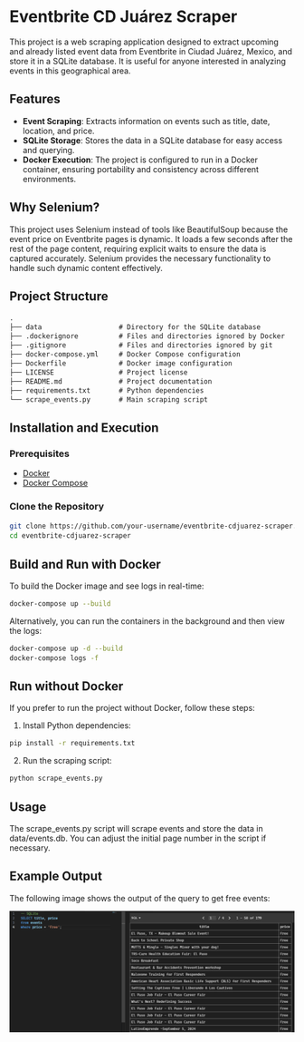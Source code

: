 # Eventbrite CD Juárez Scraper

This project is a web scraping application designed to extract upcoming and already listed event data from Eventbrite in Ciudad Juárez, Mexico, and store it in a SQLite database. It is useful for anyone interested in analyzing events in this geographical area.

## Features

- **Event Scraping**: Extracts information on events such as title, date, location, and price.
- **SQLite Storage**: Stores the data in a SQLite database for easy access and querying.
- **Docker Execution**: The project is configured to run in a Docker container, ensuring portability and consistency across different environments.

## Why Selenium?

This project uses Selenium instead of tools like BeautifulSoup because the event price on Eventbrite pages is dynamic. It loads a few seconds after the rest of the page content, requiring explicit waits to ensure the data is captured accurately. Selenium provides the necessary functionality to handle such dynamic content effectively.

## Project Structure

```plaintext
.
├── data                   # Directory for the SQLite database
├── .dockerignore          # Files and directories ignored by Docker
├── .gitignore             # Files and directories ignored by git
├── docker-compose.yml     # Docker Compose configuration
├── Dockerfile             # Docker image configuration
├── LICENSE                # Project license
├── README.md              # Project documentation
├── requirements.txt       # Python dependencies
└── scrape_events.py       # Main scraping script
```

## Installation and Execution

### Prerequisites

- [Docker](https://www.docker.com/get-started)
- [Docker Compose](https://docs.docker.com/compose/install/)

### Clone the Repository

```bash
git clone https://github.com/your-username/eventbrite-cdjuarez-scraper.git
cd eventbrite-cdjuarez-scraper
```

## Build and Run with Docker
To build the Docker image and see logs in real-time:
```bash
docker-compose up --build
```

Alternatively, you can run the containers in the background and then view the logs:

```bash
docker-compose up -d --build
docker-compose logs -f
```

## Run without Docker
If you prefer to run the project without Docker, follow these steps:

1. Install Python dependencies:

```bash
pip install -r requirements.txt
```

2. Run the scraping script:

```bash
python scrape_events.py
```

## Usage
The scrape_events.py script will scrape events and store the data in data/events.db. You can adjust the initial page number in the script if necessary.

## Example Output
The following image shows the output of the query to get free events:

![example-get-free](output-example/get_free_events.png)